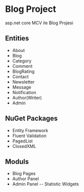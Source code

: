 
# Blog Project

asp.net core MCV ile Blog Projesi

## Entities
- About
- Blog
- Category
- Comment
- BlogRating
- Contact
- Newsletter
- Message
- Notification
- Author(Writer)
- Admin

## NuGet Packages
- Entity Framework
- Fluent Validation
- PagedList
- ClosedXML

## Moduls
- Blog Pages
- Author Panel
- Admin Panel
-- Statistic Widgets

